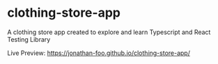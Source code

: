# clothing-store-app

A clothing store app created to explore and learn Typescript and React Testing Library

Live Preview:
https://jonathan-foo.github.io/clothing-store-app/

